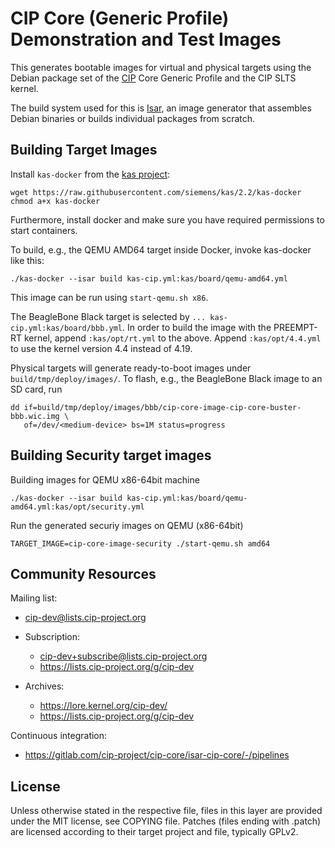 # CIP Core (Generic Profile) Demonstration and Test Images

This generates bootable images for virtual and physical targets using the
Debian package set of the [CIP](https://www.cip-project.org/) Core Generic
Profile and the CIP SLTS kernel.

The build system used for this is [Isar](https://github.com/ilbers/isar), an
image generator that assembles Debian binaries or builds individual packages
from scratch.

## Building Target Images

Install `kas-docker` from the [kas project](https://github.com/siemens/kas):

    wget https://raw.githubusercontent.com/siemens/kas/2.2/kas-docker
    chmod a+x kas-docker

Furthermore, install docker and make sure you have required permissions to
start containers.

To build, e.g., the QEMU AMD64 target inside Docker, invoke kas-docker like
this:

    ./kas-docker --isar build kas-cip.yml:kas/board/qemu-amd64.yml

This image can be run using `start-qemu.sh x86`.

The BeagleBone Black target is selected by `... kas-cip.yml:kas/board/bbb.yml`. In
order to build the image with the PREEMPT-RT kernel, append `:kas/opt/rt.yml` to
the above. Append `:kas/opt/4.4.yml` to use the kernel version 4.4 instead of 4.19.

Physical targets will generate ready-to-boot images under
`build/tmp/deploy/images/`. To flash, e.g., the BeagleBone Black image to an SD
card, run

    dd if=build/tmp/deploy/images/bbb/cip-core-image-cip-core-buster-bbb.wic.img \
       of=/dev/<medium-device> bs=1M status=progress

## Building Security target images
Building images for QEMU x86-64bit machine

    ./kas-docker --isar build kas-cip.yml:kas/board/qemu-amd64.yml:kas/opt/security.yml

Run the generated securiy images on QEMU (x86-64bit)

    TARGET_IMAGE=cip-core-image-security ./start-qemu.sh amd64


## Community Resources

Mailing list:

 - cip-dev@lists.cip-project.org

 - Subscription:
   - cip-dev+subscribe@lists.cip-project.org
   - https://lists.cip-project.org/g/cip-dev

 - Archives:
   - https://lore.kernel.org/cip-dev/
   - https://lists.cip-project.org/g/cip-dev

Continuous integration:

  - https://gitlab.com/cip-project/cip-core/isar-cip-core/-/pipelines

 
## License

Unless otherwise stated in the respective file, files in this layer are
provided under the MIT license, see COPYING file. Patches (files ending with
.patch) are licensed according to their target project and file, typically
GPLv2.
